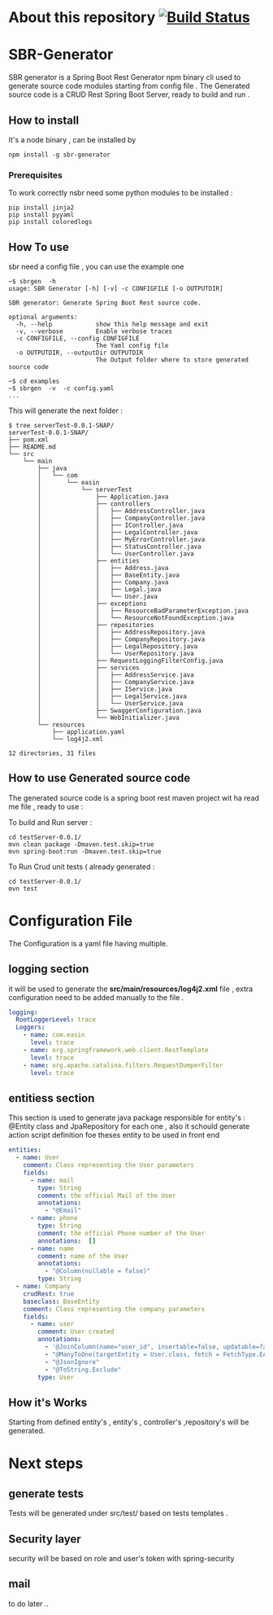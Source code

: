 
# About this repository [![Build Status](https://travis-ci.org/medazzo/sbr-generator.svg?branch=master)](https://travis-ci.org/medazzo/sbr-generator)

# SBR-Generator

SBR generator is a Spring Boot Rest Generator npm binary cli used to generate source code modules starting from config file .
The Generated source code is a CRUD Rest Spring Boot Server, ready to build and run .  

## How to install 
It's a node binary , can be installed by 
```
npm install -g sbr-generator
```
### Prerequisites
To work correctly nsbr need some python modules to be installed :   
```
pip install jinja2
pip install pyyaml
pip install coloredlogs
```
## How To use 
sbr need a config file , you can use the example one    
```
~$ sbrgen  -h 
usage: SBR Generator [-h] [-v] -c CONFIGFILE [-o OUTPUTDIR]

SBR generator: Generate Spring Boot Rest source code.

optional arguments:
  -h, --help            show this help message and exit
  -v, --verbose         Enable verbose traces
  -c CONFIGFILE, --config CONFIGFILE
                        The Yaml config file
  -o OUTPUTDIR, --outputDir OUTPUTDIR
                        The Output folder where to store generated source code

~$ cd examples 
~$ sbrgen  -v  -c config.yaml
...
```
This will generate the next folder :
```
$ tree serverTest-0.0.1-SNAP/
serverTest-0.0.1-SNAP/
├── pom.xml
├── README.md
└── src
    └── main
        ├── java
        │   └── com
        │       └── easin
        │           └── serverTest
        │               ├── Application.java
        │               ├── controllers
        │               │   ├── AddressController.java
        │               │   ├── CompanyController.java
        │               │   ├── IController.java
        │               │   ├── LegalController.java
        │               │   ├── MyErrorController.java
        │               │   ├── StatusController.java
        │               │   └── UserController.java
        │               ├── entities
        │               │   ├── Address.java
        │               │   ├── BaseEntity.java
        │               │   ├── Company.java
        │               │   ├── Legal.java
        │               │   └── User.java
        │               ├── exceptions
        │               │   ├── ResourceBadParameterException.java
        │               │   └── ResourceNotFoundException.java
        │               ├── repositories
        │               │   ├── AddressRepository.java
        │               │   ├── CompanyRepository.java
        │               │   ├── LegalRepository.java
        │               │   └── UserRepository.java
        │               ├── RequestLoggingFilterConfig.java
        │               ├── services
        │               │   ├── AddressService.java
        │               │   ├── CompanyService.java
        │               │   ├── IService.java
        │               │   ├── LegalService.java
        │               │   └── UserService.java
        │               ├── SwaggerConfiguration.java
        │               └── WebInitializer.java
        └── resources
            ├── application.yaml
            └── log4j2.xml

12 directories, 31 files
```

## How to use Generated source code 

The generated source code is a spring boot rest maven project wit ha read me file , ready to use : 

To build and Run server :
```
cd testServer-0.0.1/
mvn clean package -Dmaven.test.skip=true
mvn spring-boot:run -Dmaven.test.skip=true

```

To Run  Crud unit tests ( already generated :

```
cd testServer-0.0.1/
mvn test
```

# Configuration File

The Configuration is a yaml file having multiple.

## logging section
it will be used to generate the **src/main/resources/log4j2.xml** file , extra configuration need to be added manually to the file .
```yaml
logging:
  RootLoggerLevel: trace
  Loggers:
    - name: com.easin
      level: trace
    - name: org.springframework.web.client.RestTemplate
      level: trace
    - name: org.apache.catalina.filters.RequestDumperFilter
      level: trace
```

## entitiess section
This section is used to generate java package responsible for entity's : @Entity class and  JpaRepository for each one , also it schould generate action script definition foe theses entity to be used in front end 
```yaml
entities:
  - name: User
    comment: Class representing the User parameters
    fields:
      - name: mail
        type: String
        comment: the official Mail of the User
        annotations:
          - "@Email"
      - name: phone
        type: String
        comment: the official Phone number of the User
        annotations:  []
      - name: name
        comment: name of the User
        annotations:
          - "@Column(nullable = false)"
        type: String
  - name: Company
    crudRest: true
    baseclass: BaseEntity
    comment: Class representing the company parameters
    fields:
      - name: user
        comment: User created
        annotations:
          - '@JoinColumn(name="user_id", insertable=false, updatable=false)'
          - "@ManyToOne(targetEntity = User.class, fetch = FetchType.EAGER)"
          - "@JsonIgnore"
          - "@ToString.Exclude"
        type: User

```

## How it's Works

Starting from defined entity's , entity's , controller's ,repository's will be generated.

# Next steps

## generate tests

Tests will be generated under src/test/ based on tests templates .

## Security layer

  security will be based on role and user's token with spring-security

## mail 
  to do later ..
